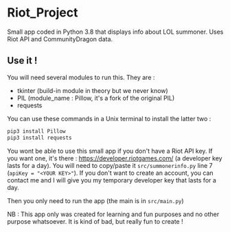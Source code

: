 # Riot_Project

Small app coded in Python 3.8 that displays info about LOL summoner. Uses Riot API and CommunityDragon data.

## Use it !

You will need several modules to run this. They are :

- tkinter (build-in module in theory but we never know)
- PIL (module_name : Pillow, it's a fork of the original PIL)
- requests

You can use these commands in a Unix terminal to install the latter two : 

```bash
pip3 install Pillow
pip3 install requests
```

You wont be able to use this small app if you don't have a Riot API key. If you want one, it's there : https://developer.riotgames.com/ (a developer key lasts for a day). You will need to copy/paste it `src/summonerinfo.py` line 7 (`apiKey = "<YOUR KEY>"`).
If you don't want to create an account, you can contact me and I will give you my temporary developer key that lasts for a day. 

Then you only need to run the app (the main is in `src/main.py`)

NB : This app only was created for learning and fun purposes and no other purpose whatsoever. It is kind of bad, but really fun to create ! 
